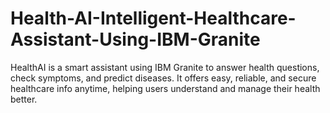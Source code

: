 # Health-AI-Intelligent-Healthcare-Assistant-Using-IBM-Granite
HealthAI is a smart assistant using IBM Granite to answer health questions, check symptoms, and predict diseases. It offers easy, reliable, and secure healthcare info anytime, helping users understand and manage their health better.

